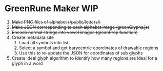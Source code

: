 # GreenRune Maker WIP

1. ~~Make PNG files of alphabet (/public/letters/)~~
1. ~~Make JSON corresponding to each alphabet image (greenGlyphs.js)~~
1. ~~Encode normal strings into vowel images (greenPrep function)~~
1. Create metadata site
    1. Load all symbols into list
    1. Select a symbol and get barycentric coordinates of drawable regions
    1. Use this to re-update the JSON for coordinates of sub glyphs
1. Create ideal glyph algorithm to identify how many regions are ideal for a glyph in a word
